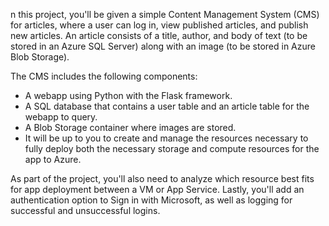 n this project, you'll be given a simple Content Management System (CMS) for articles, where a user can log in, view published articles, and publish new articles. An article consists of a title, author, and body of text (to be stored in an Azure SQL Server) along with an image (to be stored in Azure Blob Storage).

The CMS includes the following components:
- A webapp using Python with the Flask framework.
- A SQL database that contains a user table and an article table for the webapp to query.
- A Blob Storage container where images are stored.
- It will be up to you to create and manage the resources necessary to fully deploy both the necessary storage and compute resources for the app to Azure. 

As part of the project, you'll also need to analyze which resource best fits for app deployment between a VM or App Service. Lastly, you'll add an authentication option to Sign in with Microsoft, as well as logging for successful and unsuccessful logins.